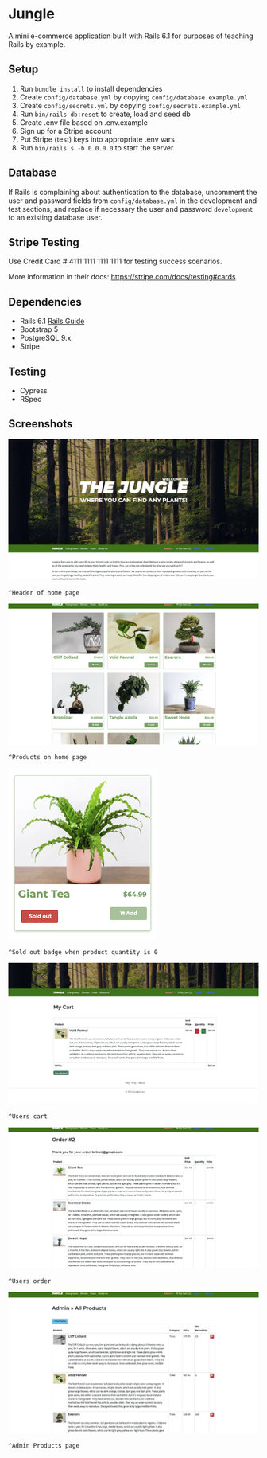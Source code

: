# Jungle

A mini e-commerce application built with Rails 6.1 for purposes of teaching Rails by example.

## Setup

1. Run `bundle install` to install dependencies
2. Create `config/database.yml` by copying `config/database.example.yml`
3. Create `config/secrets.yml` by copying `config/secrets.example.yml`
4. Run `bin/rails db:reset` to create, load and seed db
5. Create .env file based on .env.example
6. Sign up for a Stripe account
7. Put Stripe (test) keys into appropriate .env vars
8. Run `bin/rails s -b 0.0.0.0` to start the server

## Database

If Rails is complaining about authentication to the database, uncomment the user and password fields from `config/database.yml` in the development and test sections, and replace if necessary the user and password `development` to an existing database user.

## Stripe Testing

Use Credit Card # 4111 1111 1111 1111 for testing success scenarios.

More information in their docs: <https://stripe.com/docs/testing#cards>

## Dependencies

- Rails 6.1 [Rails Guide](http://guides.rubyonrails.org/v6.1/)
- Bootstrap 5
- PostgreSQL 9.x
- Stripe

## Testing
- Cypress
- RSpec

## Screenshots

![Home Page - Header](https://github.com/megsmcbride/Jungle-Rails/blob/master/docs/images/Header.png)
```sh
^Header of home page
```

![Home Page - Products](https://github.com/megsmcbride/Jungle-Rails/blob/master/docs/images/product-home-page.png)
```sh
^Products on home page
```

![Products - Sold out](https://github.com/megsmcbride/Jungle-Rails/blob/master/docs/images/soldout-badge.png)
```sh
^Sold out badge when product quantity is 0
```

![Cart](https://github.com/megsmcbride/Jungle-Rails/blob/master/docs/images/cart.png)
```sh
^Users cart
```

![Order](https://github.com/megsmcbride/Jungle-Rails/blob/master/docs/images/order.png)
```sh
^Users order
```

![Admin Page - Products](https://github.com/megsmcbride/Jungle-Rails/blob/master/docs/images/admin-product-page.png)
```sh
^Admin Products page
```


